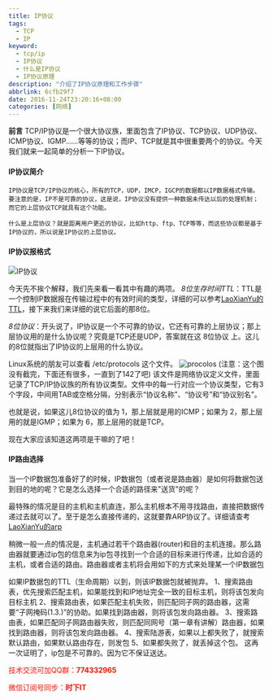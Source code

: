 ```yaml
---
title: IP协议
tags: 
  - TCP
  - IP
keyword:
  - tcp/ip
  - IP协议
  - 什么是IP协议
  - IP协议原理
description: "介绍了IP协议原理和工作步骤"
abbrlink: 6cfb29f7
date: 2016-11-24T23:20:16+08:00
categories: [网络]
---
```


__前言__
	TCP/IP协议是一个很大协议族，里面包含了IP协议、TCP协议、UDP协议、ICMP协议、IGMP......等等的协议；而IP、TCP就是其中很重要两个的协议。今天我们就来一起简单的分析一下IP协议。

#### IP协议简介
	IP协议是TCP/IP协议的核心，所有的TCP，UDP，IMCP，IGCP的数据都以IP数据格式传输。要注意的是，IP不是可靠的协议，这是说，IP协议没有提供一种数据未传达以后的处理机制；而它的上层协议TCP就具有这个功能。
<!-- more -->
	什么是上层协议？就是距离用户更近的协议，比如http、ftp、TCP等等，而这些协议都是基于IP协议的，所以说是IP协议的上层协议。

#### IP协议报格式
![IP协议](http://dl-blog.laoxianyu.cn/ip.png)

今天先不挨个解释，我们先来看一看其中有趣的两项。
*8位生存时间TTL*：TTL是一个控制IP数据报在传输过程中的有效时间的类型，详细的可以参考[LaoXianYu的TTL](http://www.laoxianyu.cn/2016/11/22/TTL/ "老咸鱼TTL")，接下来我们来详细的说它后面的那8位。

*8位协议*：开头说了，IP协议是一个不可靠的协议，它还有可靠的上层协议；那上层协议用的是什么协议呢？究竟是TCP还是UDP，答案就在这 8位协议 上。这儿的8位就指出了IP协议的上层用的什么协议。

Linux系统的朋友可以查看 /etc/protocols 这个文件。
![procolos](http://dl-blog.laoxianyu.cn/protocols.png)
(注意：这个图没有截完，下面还有很多，一直到了142了吧)
该文件是网络协议定义文件，里面记录了TCP/IP协议族的所有协议类型。文件中的每一行对应一个协议类型，它有3个字段，中间用TAB或空格分隔，分别表示“协议名称”、“协议号”和“协议别名”。

也就是说，如果这儿8位协议的值为 1，那上层就是用的ICMP；如果为 2，那上层用的就是IGMP；如果为 6，那上层用的就是TCP。

现在大家应该知道这两项是干嘛的了吧！

#### IP路由选择
当一个IP数据包准备好了的时候，IP数据包（或者说是路由器）是如何将数据包送到目的地的呢？它是怎么选择一个合适的路径来"送货"的呢？

最特殊的情况是目的主机和主机直连，那么主机根本不用寻找路由，直接把数据传递过去就可以了。至于是怎么直接传递的，这就要靠ARP协议了。详细请查考[LaoXianYu的arp](http://www.laoxianyu.cn/2016/11/21/ARP%E5%8D%8F%E8%AE%AE/)

稍微一般一点的情况是，主机通过若干个路由器(router)和目的主机连接。那么路由器就要通过ip包的信息来为ip包寻找到一个合适的目标来进行传递，比如合适的主机，或者合适的路由。路由器或者主机将会用如下的方式来处理某一个IP数据包

如果IP数据包的TTL（生命周期）以到，则该IP数据包就被抛弃。
	1、搜索路由表，优先搜索匹配主机，如果能找到和IP地址完全一致的目标主机，则将该包发向目标主机
	2、搜索路由表，如果匹配主机失败，则匹配同子网的路由器，这需要“子网掩码(1.3.)”的协助。如果找到路由器，则将该包发向路由器。
	3、搜索路由表，如果匹配同子网路由器失败，则匹配同网号（第一章有讲解）路由器，如果找到路由器，则将该包发向路由器。
	4、搜索陆游表，如果以上都失败了，就搜索默认路由，如果默认路由存在，则发包
	5、如果都失败了，就丢掉这个包。
这再一次证明了，ip包是不可靠的。因为它不保证送达。


<font color=#ff1201>技术交流可加QQ群：**774332965**<br></font>

<font color=#ff1201>微信订阅号同步：**时下IT**</font>

